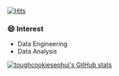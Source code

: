 [![Hits](https://hits.seeyoufarm.com/api/count/incr/badge.svg?url=https%3A%2F%2Fgithub.com%2Ftoughcookieseohui&count_bg=%2379C83D&title_bg=%23555555&icon=&icon_color=%23E7E7E7&title=hits&edge_flat=false)](https://hits.seeyoufarm.com)
### 😄 Interest
- Data Engineering
- Data Analysis

[![toughcookieseohui's GitHub stats](https://github-readme-stats.vercel.app/api?username=toughcookieseohui)](https://github.com/toughcookieseohui/github-readme-stats)
